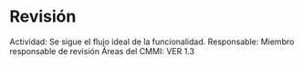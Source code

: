# Revisión

Actividad: Se sigue el flujo ideal de la funcionalidad.
Responsable: Miembro responsable de revisión
Áreas del CMMI: VER 1.3